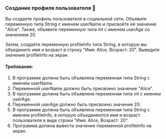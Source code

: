 
### Создание профиля пользователя 👤

Вы создаете профиль пользователя в социальной сети. Объявите переменную типа String с именем userName и присвойте ей значение "Alice". Также, объявите переменную типа int с именем userAge со значением 20.

Затем, создайте переменную profileInfo типа String, в которую вы объедините имя и возраст в строку "Имя: Alice, Возраст: 20". Выведите значение profileInfo на экран.

#### Требования:
1. В программе должна быть объявлена переменная типа String с именем userName. 
2. Переменной userName должно быть присвоено значение "Alice". 
3. В программе должна быть объявлена переменная типа int с именем userAge. 
4. Переменной userAge должно быть присвоено значение 20. 
5. В программе должна быть объявлена переменная типа String с именем profileInfo, в которую объединяются имя и возраст пользователя в виде строки "Имя: Alice, Возраст: 20". 
6. Программа должна вывести значение переменной profileInfo на экран.